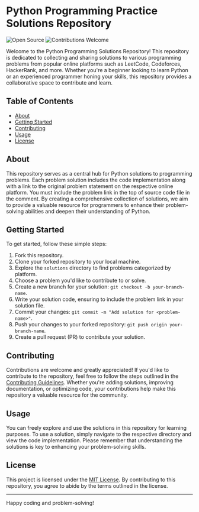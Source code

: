 # Python Programming Practice Solutions Repository

![Open Source](https://img.shields.io/badge/Open%20Source-Yes-green.svg)
![Contributions Welcome](https://img.shields.io/badge/Contributions-Welcome-brightgreen.svg)

Welcome to the Python Programming Solutions Repository! This repository is dedicated to collecting and sharing solutions to various programming problems from popular online platforms such as LeetCode, Codeforces, HackerRank, and more. Whether you're a beginner looking to learn Python or an experienced programmer honing your skills, this repository provides a collaborative space to contribute and learn.

## Table of Contents

- [About](#about)
- [Getting Started](#getting-started)
- [Contributing](#contributing)
- [Usage](#usage)
- [License](#license)

## About

This repository serves as a central hub for Python solutions to programming problems. Each problem solution includes the code implementation along with a link to the original problem statement on the respective online platform. You must include the problem link in the top of source code file in the comment. By creating a comprehensive collection of solutions, we aim to provide a valuable resource for programmers to enhance their problem-solving abilities and deepen their understanding of Python.

## Getting Started

To get started, follow these simple steps:

1. Fork this repository.
2. Clone your forked repository to your local machine.
3. Explore the `solutions` directory to find problems categorized by platform.
4. Choose a problem you'd like to contribute to or solve.
5. Create a new branch for your solution: `git checkout -b your-branch-name`.
6. Write your solution code, ensuring to include the problem link in your solution file.
7. Commit your changes: `git commit -m "Add solution for <problem-name>"`.
8. Push your changes to your forked repository: `git push origin your-branch-name`.
9. Create a pull request (PR) to contribute your solution.

## Contributing

Contributions are welcome and greatly appreciated! If you'd like to contribute to the repository, feel free to follow the steps outlined in the [Contributing Guidelines](CONTRIBUTING.md). Whether you're adding solutions, improving documentation, or optimizing code, your contributions help make this repository a valuable resource for the community.

## Usage

You can freely explore and use the solutions in this repository for learning purposes. To use a solution, simply navigate to the respective directory and view the code implementation. Please remember that understanding the solutions is key to enhancing your problem-solving skills.

## License

This project is licensed under the [MIT License](LICENSE). By contributing to this repository, you agree to abide by the terms outlined in the license.

---

Happy coding and problem-solving!
